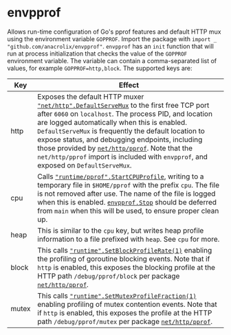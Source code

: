# envpprof

Allows run-time configuration of Go's pprof features and default HTTP mux using the environment variable `GOPPROF`. Import the package with `import _ "github.com/anacrolix/envpprof"`. `envpprof` has an `init` function that will run at process initialization that checks the value of the `GOPPROF` environment variable. The variable can contain a comma-separated list of values, for example `GOPPROF=http,block`. The supported keys are:

Key | Effect
--- | ------
http | Exposes the default HTTP muxer [`"net/http".DefaultServeMux`](https://pkg.go.dev/net/http?tab=doc#pkg-variables) to the first free TCP port after `6060` on `localhost`. The process PID, and location are logged automatically when this is enabled. `DefaultServeMux` is frequently the default location to expose status, and debugging endpoints, including those provided by [`net/http/pprof`](https://pkg.go.dev/net/http/pprof?tab=doc). Note that the `net/http/pprof` import is included with `envpprof`, and exposed on `DefaultServeMux`.
cpu |Calls [`"runtime/pprof".StartCPUProfile`](https://pkg.go.dev/runtime/pprof?tab=doc#StartCPUProfile), writing to a temporary file in `$HOME/pprof` with the prefix `cpu`. The file is not removed after use. The name of the file is logged when this is enabled. [`envpprof.Stop`](https://pkg.go.dev/github.com/anacrolix/envpprof?tab=doc#Stop) should be deferred from `main` when this will be used, to ensure proper clean up.
heap |This is similar to the `cpu` key, but writes heap profile information to a file prefixed with `heap`. See `cpu` for more.
block | This calls [`"runtime".SetBlockProfileRate(1)`](https://pkg.go.dev/runtime?tab=doc#SetBlockProfileRate) enabling the profiling of goroutine blocking events. Note that if `http` is enabled, this exposes the blocking profile at the HTTP path `/debug/pprof/block` per package [`net/http/pprof`](https://pkg.go.dev/net/http/pprof?tab=doc#pkg-overview).
mutex | This calls [`"runtime".SetMutexProfileFraction(1)`](https://pkg.go.dev/runtime?tab=doc#SetMutexProfileFraction) enabling profiling of mutex contention events. Note that if `http` is enabled, this exposes the profile at the HTTP path `/debug/pprof/mutex` per package [`net/http/pprof`](https://pkg.go.dev/net/http/pprof?tab=doc#pkg-overview).
